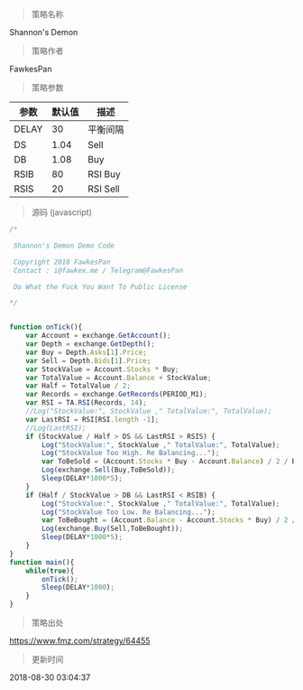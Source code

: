 
> 策略名称

Shannon's Demon

> 策略作者

FawkesPan



> 策略参数



|参数|默认值|描述|
|----|----|----|
|DELAY|30|平衡间隔|
|DS|1.04|Sell|
|DB|1.08|Buy|
|RSIB|80|RSI Buy|
|RSIS|20|RSI Sell|


> 源码 (javascript)

``` javascript
/*

 Shannon's Demon Demo Code

 Copyright 2018 FawkesPan
 Contact : i@fawkex.me / Telegram@FawkesPan

 Do What the Fuck You Want To Public License

*/


function onTick(){
    var Account = exchange.GetAccount();
    var Depth = exchange.GetDepth();
    var Buy = Depth.Asks[1].Price;
    var Sell = Depth.Bids[1].Price;
    var StockValue = Account.Stocks * Buy;
    var TotalValue = Account.Balance + StockValue;
    var Half = TotalValue / 2;
    var Records = exchange.GetRecords(PERIOD_M1);
    var RSI = TA.RSI(Records, 14);
    //Log("StockValue:", StockValue ," TotalValue:", TotalValue);
    var LastRSI = RSI[RSI.length -1];
    //Log(LastRSI);
    if (StockValue / Half > DS && LastRSI > RSIS) {
        Log("StockValue:", StockValue ," TotalValue:", TotalValue);
        Log("StockValue Too High. Re Balancing...");
        var ToBeSold = (Account.Stocks * Buy - Account.Balance) / 2 / Buy;
        Log(exchange.Sell(Buy,ToBeSold));
        Sleep(DELAY*1000*5);
    }
    if (Half / StockValue > DB && LastRSI < RSIB) {
        Log("StockValue:", StockValue ," TotalValue:", TotalValue);
        Log("StockValue Too Low. Re Balancing...");
        var ToBeBought = (Account.Balance - Account.Stocks * Buy) / 2 / Sell;
        Log(exchange.Buy(Sell,ToBeBought));
        Sleep(DELAY*1000*5);
    }
}
function main(){
    while(true){
        onTick();
        Sleep(DELAY*1000);
    }
}
```

> 策略出处

https://www.fmz.com/strategy/64455

> 更新时间

2018-08-30 03:04:37
